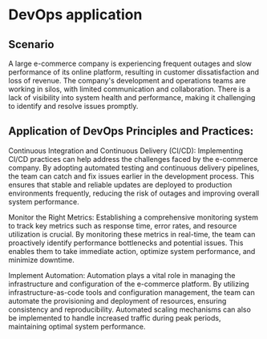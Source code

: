 # DevOps application

## Scenario 
A large e-commerce company is experiencing frequent outages and slow performance of its online platform,
resulting in customer dissatisfaction and loss of revenue. The company's development and operations teams are working in
silos, with limited communication and collaboration. There is a lack of visibility into system health and performance,
making it challenging to identify and resolve issues promptly.

## Application of DevOps Principles and Practices:

Continuous Integration and Continuous Delivery (CI/CD): Implementing CI/CD practices can help address the challenges
faced by the e-commerce company. By adopting automated testing and continuous delivery pipelines, the team can catch and
fix issues earlier in the development process. This ensures that stable and reliable updates are deployed to production
environments frequently, reducing the risk of outages and improving overall system performance.

Monitor the Right Metrics: Establishing a comprehensive monitoring system to track key metrics such as response time,
error rates, and resource utilization is crucial. By monitoring these metrics in real-time, the team can proactively
identify performance bottlenecks and potential issues. This enables them to take immediate action, optimize system
performance, and minimize downtime.

Implement Automation: Automation plays a vital role in managing the infrastructure and configuration of the e-commerce
platform. By utilizing infrastructure-as-code tools and configuration management, the team can automate the provisioning
and deployment of resources, ensuring consistency and reproducibility. Automated scaling mechanisms can also be
implemented to handle increased traffic during peak periods, maintaining optimal system performance.